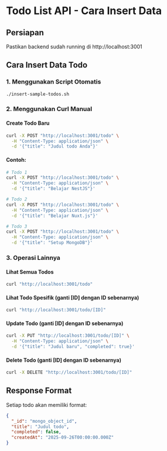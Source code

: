 # Todo List API - Cara Insert Data

## Persiapan
Pastikan backend sudah running di http://localhost:3001

## Cara Insert Data Todo

### 1. Menggunakan Script Otomatis
```bash
./insert-sample-todos.sh
```

### 2. Menggunakan Curl Manual

#### Create Todo Baru
```bash
curl -X POST "http://localhost:3001/todo" \
  -H "Content-Type: application/json" \
  -d '{"title": "Judul todo Anda"}'
```

#### Contoh:
```bash
# Todo 1
curl -X POST "http://localhost:3001/todo" \
  -H "Content-Type: application/json" \
  -d '{"title": "Belajar NestJS"}'

# Todo 2
curl -X POST "http://localhost:3001/todo" \
  -H "Content-Type: application/json" \
  -d '{"title": "Belajar Nuxt.js"}'

# Todo 3
curl -X POST "http://localhost:3001/todo" \
  -H "Content-Type: application/json" \
  -d '{"title": "Setup MongoDB"}'
```

### 3. Operasi Lainnya

#### Lihat Semua Todos
```bash
curl "http://localhost:3001/todo"
```

#### Lihat Todo Spesifik (ganti [ID] dengan ID sebenarnya)
```bash
curl "http://localhost:3001/todo/[ID]"
```

#### Update Todo (ganti [ID] dengan ID sebenarnya)
```bash
curl -X PUT "http://localhost:3001/todo/[ID]" \
  -H "Content-Type: application/json" \
  -d '{"title": "Judul baru", "completed": true}'
```

#### Delete Todo (ganti [ID] dengan ID sebenarnya)
```bash
curl -X DELETE "http://localhost:3001/todo/[ID]"
```

## Response Format
Setiap todo akan memiliki format:
```json
{
  "_id": "mongo_object_id",
  "title": "Judul todo",
  "completed": false,
  "createdAt": "2025-09-26T00:00:00.000Z"
}
```